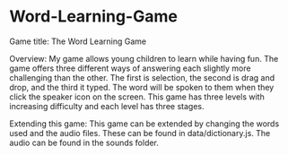 # Word-Learning-Game

Game title: The Word Learning Game

Overview:
My game allows young children to learn while having fun. The game offers three different ways of answering each slightly more challenging than the other. The first is selection, the second is drag and drop,
and the third it typed. The word will be spoken to them when they click the speaker icon on the screen. This game has three levels with increasing difficulty and each level has three stages. 

Extending this game:
This game can be extended by changing the words used and the audio files. These can be found in data/dictionary.js. The audio can be found in the sounds folder. 
